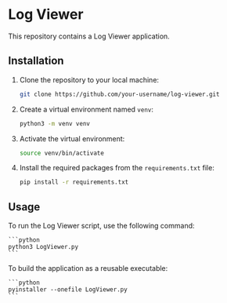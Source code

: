 # Log Viewer

This repository contains a Log Viewer application.

## Installation

1. Clone the repository to your local machine:

   ```bash
   git clone https://github.com/your-username/log-viewer.git
   ```

2. Create a virtual environment named `venv`:

   ```bash
   python3 -m venv venv
   ```

3. Activate the virtual environment:

   ```bash
   source venv/bin/activate
   ```

4. Install the required packages from the `requirements.txt` file:

   ```bash
   pip install -r requirements.txt
   ```

## Usage

To run the Log Viewer script, use the following command:

    ```python
    python3 LogViewer.py
    ```


To build the application as a reusable executable:

    ```python
    pyinstaller --onefile LogViewer.py
    ```

